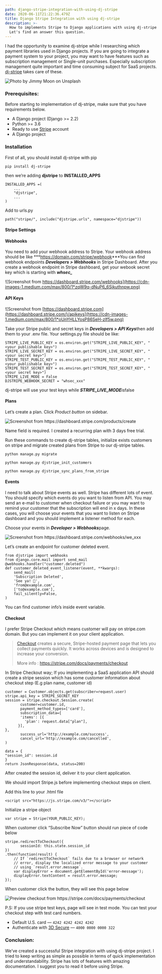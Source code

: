 ```yaml
---
path: django-stripe-integration-with-using-dj-stripe
date: 2020-06-11T21:22:36.479Z
title: Django Stripe Integration with using dj-stripe
description: >-
  How to implements Stripe to Django applications with using dj-stripe library?
  Let's find an answer this question.
---
```

I had the opportunity to examine dj-stripe while I researching which payment libraries used in Django projects. If you are going to integrate a payment system to your project, you may want to have features such as subscription management or Single-unit purchases. Especially subscription management quite important and time consuming subject for SaaS projects. [dj-stripe](https://dj-stripe.readthedocs.io/en/stable/) takes care of these.

![Photo by Jimmy Moon on Unsplash](https://cdn-images-1.medium.com/max/800/1*TKv7fQon8hX_VqjcMVRaVw.jpeg)

### Prerequisites:

Before starting to implementation of dj-stripe, make sure that you have requirements below.

* A Django project (Django >= 2.2)
* Python >= 3.6
* Ready to use [Stripe](https://stripe.com/) account
* A Django project

### Installation

First of all, you should install dj-stripe with pip

```
pip install dj-stripe
```

then we’re adding **djstripe** to **INSTALLED_APPS**

```
INSTALLED_APPS =(
    ...
    "djstripe",
    ...
)
```

Add to urls.py

```
path("stripe/", include("djstripe.urls", namespace="djstripe"))
```

#### Stripe Settings

#### Webhooks

You need to add your webhook address to Stripe. Your webhook address should be like ***<https://domain.com/stripe/webhook>***You can find webhook endpoints ***Developers > Webhooks*** in Stripe Dashboard. After you create a webhook endpoint in Stripe dashboard, get your webook secret key which is starting with ***whsec_***

![Screenshot from https://dashboard.stripe.com/webhooks](https://cdn-images-1.medium.com/max/800/1*zqW9q-dNuP6_6Sjkuthnpw.png)

#### API Keys

![Screenshot from [https://dashboard.stripe.com](https://dashboard.stripe.com/)/apikeys](https://cdn-images-1.medium.com/max/800/1*oUnYHLLYosP86SeH-zlf5w.png)

Take your Stripe public and secret keys in ***Developers > API Keys***then add them to your .env file. Your settings.py file should be like:

```
STRIPE_LIVE_PUBLIC_KEY = os.environ.get("STRIPE_LIVE_PUBLIC_KEY", "<your publishable key>")
STRIPE_LIVE_SECRET_KEY = os.environ.get("STRIPE_LIVE_SECRET_KEY", "<your secret key>")
STRIPE_TEST_PUBLIC_KEY = os.environ.get("STRIPE_TEST_PUBLIC_KEY", "<your publishable key>")
STRIPE_TEST_SECRET_KEY = os.environ.get("STRIPE_TEST_SECRET_KEY", "<your secret key>")
STRIPE_LIVE_MODE = False
DJSTRIPE_WEBHOOK_SECRET = "whsec_xxx"
```

dj-stripe will use your test keys while ***STRIPE_LIVE_MODE***isfalse

#### Plans

Let’s create a plan. Click *Product button* on sidebar.

![Screenshot from <https://dashboard.stripe.com/products/create>](https://cdn-images-1.medium.com/max/800/1*izmSfPA9nJu1jrIIfTJXNw.png)

Name field is required. I created a recurring plan with 3 days free trial.

Run these commands to create dj-stripe tables, initialize exists customers on stripe and migrate created plans from Stripe to our dj-stripe tables.

```
python manage.py migrate

python manage.py djstripe_init_customers

python manage.py djstripe_sync_plans_from_stripe
```

#### Events

I need to talk about Stripe events as well. Stripe has different lots of event. You should specify which events do you want to listen from API. You may send an e-mail to customer when checkout failure or you may want to remind your customer that the subscription will end in x days. In these cases, you will choose your events that you want to listen on Stripe dashboard and you should implement a listener method for each.

Choose your events in ***Developer > Webhooks***page.

![Screenshot from <https://dashboard.stripe.com/webhooks/we_>xxx](https://cdn-images-1.medium.com/max/800/1*sWzEapddobs2pItF9P8nNg.png)

Let’s create an endpoint for customer deleted event.

```
from djstripe import webhooks
from django.core.mail import send_mail
@webhooks.handler("customer.deleted")
def customer_deleted_event_listener(event, **kwargs):
    send_mail(
    'Subscription Deleted',
    'See ya! 👋',
    'from@example.com',
    ['to@example.com'],
    fail_silently=False,
)
```

You can find customer info’s inside event variable.

#### **Checkout**

I prefer Stripe Checkout which means customer will pay on stripe.com domain. But you can implement it on your client application.

> [Checkout](https://stripe.com/checkout) creates a secure, Stripe-hosted payment page that lets you collect payments quickly. It works across devices and is designed to increase your conversion.
>
> More info : <https://stripe.com/docs/payments/checkout>

In Stripe Checkout way; If you implementing a SaaS application API should create a stripe session which has some customer information about checkout step (E.g plan name, customer id)

```
customer = Customer.objects.get(subscriber=request.user)
stripe.api_key = STRIPE_SECRET_KEY
session = stripe.checkout.Session.create(
       customer=customer.id,
       payment_method_types=['card'],
       subscription_data={
       'items': [{
         'plan': request.data["plan"],
      }],
},
       success_url='http://example.com/success',
       cancel_url='http://example.com/cancelled',
)
            
data = {
"session_id": session.id
}
return JsonResponse(data, status=200)
```

After created the session id, deliver it to your client application.

We should import Stripe.js before implementing checkout steps on client.

Add this line to your .html file

```
<script src="https://js.stripe.com/v3/"></script>
```

Initialize a stripe object

```
var stripe = Stripe(YOUR_PUBLIC_KEY);
```

When customer click “Subscribe Now” button should run piece of code below

```
stripe.redirectToCheckout({
       sessionId: this.state.session_id
})
.then(function(result) {
    // If `redirectToCheckout` fails due to a browser or network
    // error, display the localized error message to your customer
    // using `result.error.message`.
    var displayError = document.getElementById('error-message');
    displayError.textContent = result.error.message;
});
```

When customer click the button, they will see this page below

![Preview checkout from <https://stripe.com/docs/payments/checkout>](https://cdn-images-1.medium.com/max/800/1*7M-Hb8RUjDB2ApkJliMAUQ.png)

P.S: If you use stripe test keys, page will see in test mode. You can test your checkout step with test card numbers.

* Default U.S. card — `4242 4242 4242 4242`
* Authenticate with [3D Secure](https://stripe.com/docs/payments/3d-secure) — `4000 0000 0000 322`

### Conclusion:

We’ve created a successful Stripe integration with using dj-stripe project. I tried to keep writing as simple as possible in terms of quick implementation and understandability. Stripe has lots of features with amazing documentation. I suggest you to read it before using Stripe.
